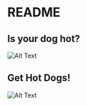 # README

## Is your dog hot?

![Alt Text](https://media.giphy.com/media/2t5IZnvsdKTcs/giphy.gif)

## Get Hot Dogs!

![Alt Text](https://media.giphy.com/media/1LweXxLwVT0J2/giphy.gif)
